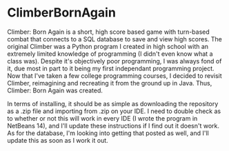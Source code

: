 # ClimberBornAgain

Climber: Born Again is a short, high score based game with turn-based combat that connects to a  SQL database to save and view high scores. The original Climber was a Python program I created in high school with an extremely limited knowledge of programming (I didn't even know what a class was). Despite it's objectively poor programming, I was always fond of it, due most in part to it being my first independant programming project. Now that I've taken a few college programming courses, I decided to revisit Climber, reimagining and recreating it from the ground up in Java. Thus, Climber: Born Again was created.

In terms of installing, it should be as simple as downloading the repository as a .zip file and importing from .zip on your IDE. I need to double check as to whether or not this will work in every IDE (I wrote the program in NetBeans 14), and I'll update these instructions if I find out it doesn't work. As for the database, I'm looking into getting that posted as well, and I'll update this as soon as I work it out. 
